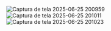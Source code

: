 ![Captura de tela 2025-06-25 200959](https://github.com/user-attachments/assets/358346d8-4929-4a0e-b0c6-e221f06e308b)
![Captura de tela 2025-06-25 201011](https://github.com/user-attachments/assets/9b446e40-fafc-4be9-803f-1333b04578b8)
![Captura de tela 2025-06-25 201023](https://github.com/user-attachments/assets/ccecf791-d5b5-497f-8ac7-c97f807097d4)
